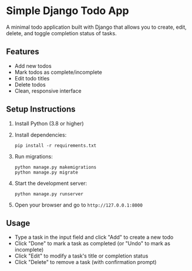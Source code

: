 # Simple Django Todo App

A minimal todo application built with Django that allows you to create, edit, delete, and toggle completion status of tasks.

## Features
- Add new todos
- Mark todos as complete/incomplete
- Edit todo titles
- Delete todos
- Clean, responsive interface

## Setup Instructions

1. Install Python (3.8 or higher)
2. Install dependencies:
   ```
   pip install -r requirements.txt
   ```

3. Run migrations:
   ```
   python manage.py makemigrations
   python manage.py migrate
   ```

4. Start the development server:
   ```
   python manage.py runserver
   ```

5. Open your browser and go to `http://127.0.0.1:8000`

## Usage
- Type a task in the input field and click "Add" to create a new todo
- Click "Done" to mark a task as completed (or "Undo" to mark as incomplete)
- Click "Edit" to modify a task's title or completion status
- Click "Delete" to remove a task (with confirmation prompt)